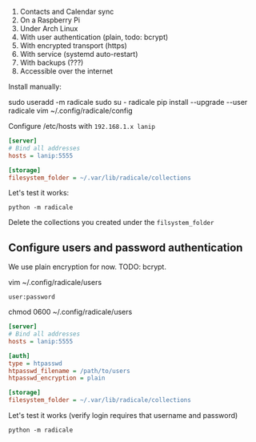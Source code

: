 

1. Contacts and Calendar sync
2. On a Raspberry Pi
3. Under Arch Linux
4. With user authentication (plain, todo: bcrypt)
5. With encrypted transport (https)
6. With service (systemd auto-restart)
7. With backups (???)
8. Accessible over the internet

Install manually:

sudo useradd -m radicale
sudo su - radicale
pip install --upgrade --user radicale
vim ~/.config/radicale/config

Configure /etc/hosts with `192.168.1.x lanip`

```ini
[server]
# Bind all addresses
hosts = lanip:5555

[storage]
filesystem_folder = ~/.var/lib/radicale/collections
```

Let's test it works:

```console
python -m radicale
```

Delete the collections you created under the `filsystem_folder`

## Configure users and password authentication

We use plain encryption for now. TODO: bcrypt.

vim ~/.config/radicale/users
```
user:password
```
chmod 0600 ~/.config/radicale/users

```ini
[server]
# Bind all addresses
hosts = lanip:5555

[auth]
type = htpasswd
htpasswd_filename = /path/to/users
htpasswd_encryption = plain

[storage]
filesystem_folder = ~/.var/lib/radicale/collections
```


Let's test it works (verify login requires that username and password)

```console
python -m radicale
```
